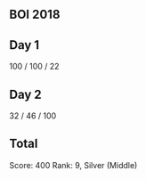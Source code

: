 ## BOI 2018
## Day 1
100 / 100 / 22
## Day 2
32 / 46 / 100
## Total
Score: 400
Rank: 9, Silver (Middle)